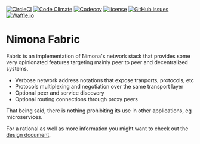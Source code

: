 [![CircleCI](https://img.shields.io/circleci/project/github/nimona/go-nimona-fabric.svg?style=flat-square)](https://circleci.com/gh/nimona/go-nimona-fabric)
[![Code Climate](https://img.shields.io/codeclimate/maintainability/nimona/go-nimona-fabric.svg?style=flat-square)](https://codeclimate.com/github/nimona/go-nimona-fabric/maintainability)
[![Codecov](https://img.shields.io/codecov/c/github/nimona/go-nimona-fabric.svg?style=flat-square)](https://codecov.io/gh/nimona/go-nimona-fabric)
[![license](https://img.shields.io/github/license/nimona/go-nimona-fabric.svg?style=flat-square)](https://github.com/nimona/go-nimona-fabric/blob/master/LICENSE)
[![GitHub issues](https://img.shields.io/github/issues/nimona/go-nimona-fabric.svg?style=flat-square)](https://github.com/nimona/go-nimona-fabric/issues)
[![Waffle.io](https://img.shields.io/waffle/label/nimona/go-nimona-fabric/in%20progress.svg?style=flat-square)](https://waffle.io/nimona/go-nimona-fabric)

# Nimona Fabric

Fabric is an implementation of Nimona's network stack that provides some very
opinionated features targeting mainly peer to peer and decentralized systems.  

- Verbose network address notations that expose tranports, protocols, etc
- Protocols multiplexing and negotiation over the same transport layer
- Optional peer and service discovery
- Optional routing connections through proxy peers

That being said, there is nothing prohibiting its use in other applications, 
eg microservices.  

For a rational as well as more information you might want to check out the
[design document](https://github.com/nimona/nimona/blob/master/fabric.md).
